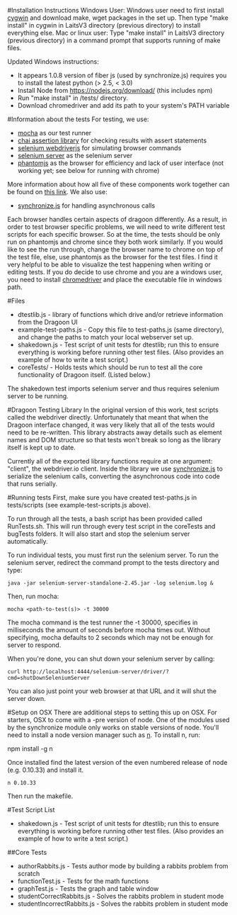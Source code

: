 #Installation Instructions
Windows User: Windows user need to first install [cygwin](https://cygwin.com/install.html) and download make, wget packages in the set up. Then type "make install" in cygwin in LaitsV3 directory (previous directory) to install everything else.
Mac or linux user: Type "make install" in LaitsV3 directory (previous directory) in a command prompt that supports running of make files. 

Updated Windows instructions:
* It appears 1.0.8 version of fiber js (used by synchronize.js) requires you to install the latest python (> 2.5, < 3.0)
* Install Node from https://nodejs.org/download/  (this includes npm)
* Run "make install" in /tests/ directory.
* Download chromedriver and add its path to your system's PATH variable



#Information about the tests
For testing, we use:

* [mocha](http://visionmedia.github.io/mocha/) as our test runner
* [chai assertion library](http://chaijs.com/guide/styles/) for checking results with assert statements
* [selenium webdriverjs](https://github.com/webdriverio/webdriverio) for simulating browser commands
* [selenium server](http://docs.seleniumhq.org/download/) as the selenium server
* [phantomjs](http://phantomjs.org/) as the browser for efficiency and lack of user interface (not working yet; see below for running with chrome)

More information about how all five of these components work together can be found on [this link](http://code.tutsplus.com/tutorials/headless-functional-testing-with-selenium-and-phantomjs--net-30545).  We also use:

* [synchronize.js](http://alexeypetrushin.github.io/synchronize/docs/index.html) for handling asynchronous calls

Each browser handles certain aspects of dragoon differently. As a result, in order to test browser specific problems, we will need to write different test scripts for each specific browser. So at the time, the tests should be only run on phantomjs and chrome since they both work similarly. If you would like to see the run through, change the browser name to chrome on top of the test file, else, use phantomjs as the browser for the test files. I find it very helpful to be able to visualize the test happening when writing or editing tests. If you do decide to use chrome and you are a windows user, you need to install [chromedriver](http://code.google.com/p/selenium/wiki/ChromeDriver) and place the executable file in windows path. 

#Files
* dtestlib.js - library of functions which drive and/or retrieve information from the Dragoon UI
* example-test-paths.js - Copy this file to test-paths.js (same directory), and change the paths to match your local webserver set up.
* shakedown.js - Test script of unit tests for dtestlib; run this to ensure everything is working before running other test files.  (Also provides an example of how to write a test script.)
* coreTests/ - Holds tests which should be run to test all the core functionality of Dragoon itself.  (Listed below.)

The shakedown test imports selenium server and thus requires selenium server to be running.

#Dragoon Testing Library
In the original version of this work, test scripts called the webdriver directly.  Unfortunately that meant that when the Dragoon interface changed, it was very likely that all of the tests would need to be re-written.  This library abstracts away details such as element names and DOM structure so that tests won't break so long as the library itself is kept up to date.

Currently all of the exported library functions require at one argument: "client", the webdriver.io client.  Inside the library we use [synchronize.js](http://alexeypetrushin.github.io/synchronize/docs/index.html) to serialize the selenium calls, converting the asynchronous code into code that runs serially.

#Running tests
First, make sure you have created test-paths.js in tests/scripts (see example-test-scripts.js above).

To run through all the tests, a bash script has been provided called RunTests.sh.  This will run through every test script in the coreTests and bugTests folders.  It will also start and stop the selenium server automatically.

To run individual tests, you must first run the selenium server. To run the selenium server, redirect the command prompt to the tests directory and type:

    java -jar selenium-server-standalone-2.45.jar -log selenium.log &

Then, run mocha: 

    mocha <path-to-test(s)> -t 30000
    
The mocha command is the test runner the -t 30000, specifies in milliseconds the amount of seconds before mocha times out. Without specifying, mocha defaults to 2 seconds which may not be enough for server to respond.

When you're done, you can shut down your selenium server by calling:

    curl http://localhost:4444/selenium-server/driver/?cmd=shutDownSeleniumServer

You can also just point your web browser at that URL and it will shut the server down.

#Setup on OSX
There are additional steps to setting this up on OSX.  For starters, OSX to come with a -pre version of node.  One of the modules used by the synchronize module only works on stable versions of node.  You'll need to install a node version manager such as [n](https://github.com/tj/n).  To install n, run:

  npm install -g n

Once installed find the latest version of the even numbered release of node (e.g. 0.10.33) and install it. 

	n 0.10.33

Then run the makefile.

#Test Script List
* shakedown.js - Test script of unit tests for dtestlib; run this to ensure everything is working before running other test files.  (Also provides an example of how to write a test script.)

##Core Tests
* authorRabbits.js - Tests author mode by building a rabbits problem from scratch
* functionTest.js - Tests for the math functions
* graphTest.js - Tests the graph and table window
* studentCorrectRabbits.js - Solves the rabbits problem in student mode
* studentIncorrectRabbits.js - Solves the rabbits problem in student mode
